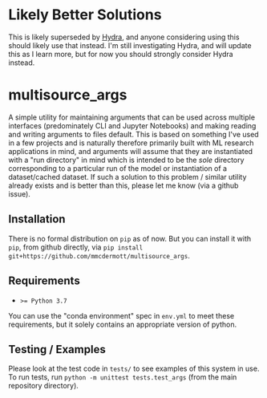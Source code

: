 # Likely Better Solutions
This is likely superseded by [Hydra](https://hydra.cc), and anyone considering using this should likely use that instead. I'm still investigating Hydra, and will update this as I learn more, but for now you should strongly consider Hydra instead.

# multisource_args
A simple utility for maintaining arguments that can be used across multiple interfaces (predominately CLI and
Jupyter Notebooks) and making reading and writing arguments to files default. This is based on something I've
used in a few projects and is naturally therefore primarily built with ML research applications in mind, and
arguments will assume that they are instantiated with a "run directory" in mind which is intended to be the
_sole_ directory corresponding to a particular run of the model or instantiation of a dataset/cached dataset.
If such a solution to this problem / similar utility already exists and is better than this, please let me
know (via a github issue).

## Installation
There is no formal distribution on `pip` as of now. But you can install it with `pip`, from github directly,
via `pip install git+https://github.com/mmcdermott/multisource_args`.

## Requirements
  * `>= Python 3.7`

You can use the "conda environment" spec in `env.yml` to meet these requirements, but it solely contains
an appropriate version of python.

## Testing / Examples
Please look at the test code in `tests/` to see examples of this system in use. To run tests, run 
`python -m unittest tests.test_args` (from the main repository directory).
